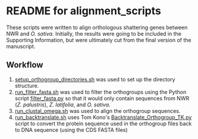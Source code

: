 # README for alignment_scripts

These scripts were written to align orthologous shattering genes between NWR and _O. sativa_. Initially, the results were going to be included in the Supporting Information, but were ultimately cut from the final version of the manuscript.

## Workflow
1. [setup_orthogroup_directories.sh](setup_orthogroup_directories.sh) was used to set up the directory structure.
2. [run_filter_fasta.sh](run_filter_fasta.sh) was used to filter the orthogroups using the Python script [filter_fasta.py](filter_fasta.py) so that it would only contain sequences from NWR (_Z. palustris_), _Z. latifolia_, and _O. sativa_.
3. [run_clustal_omega.sh](run_clustal_omega.sh) was used to align the orthogroup sequences.
4. [run_backtranslate.sh](run_backtranslate.sh) uses Tom Kono's [Backtranslate_Orthogroup_TK.py](Backtranslate_Orthogroup_TK.py) script to convert the protein sequence used in the orthogroup files back to DNA sequence (using the CDS FASTA files)
